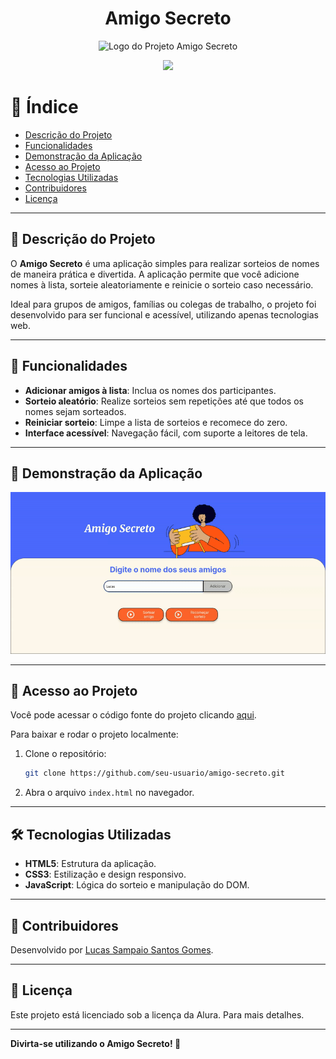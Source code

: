 <h1 align="center"> Amigo Secreto </h1>

<p align="center">
  <img src="assets/ladingpage.png.png" alt="Logo do Projeto Amigo Secreto" width="1000">
</p>

<p align="center">
  <img loading="lazy" src="http://img.shields.io/static/v1?label=STATUS&message=FINALIZADO&color=GREEN&style=for-the-badge"/>
</p>

# 📜 Índice 

- [Descrição do Projeto](#descrição-do-projeto)
- [Funcionalidades](#funcionalidades)
- [Demonstração da Aplicação](#demonstração-da-aplicação)
- [Acesso ao Projeto](#acesso-ao-projeto)
- [Tecnologias Utilizadas](#tecnologias-utilizadas)
- [Contribuidores](#contribuidores)
- [Licença](#licença)

---

## 📖 Descrição do Projeto

O **Amigo Secreto** é uma aplicação simples para realizar sorteios de nomes de maneira prática e divertida. A aplicação permite que você adicione nomes à lista, sorteie aleatoriamente e reinicie o sorteio caso necessário.

Ideal para grupos de amigos, famílias ou colegas de trabalho, o projeto foi desenvolvido para ser funcional e acessível, utilizando apenas tecnologias web.

---

## 🔨 Funcionalidades

- **Adicionar amigos à lista**: Inclua os nomes dos participantes.
- **Sorteio aleatório**: Realize sorteios sem repetições até que todos os nomes sejam sorteados.
- **Reiniciar sorteio**: Limpe a lista de sorteios e recomece do zero.
- **Interface acessível**: Navegação fácil, com suporte a leitores de tela.

---

## 🎥 Demonstração da Aplicação

<p align="center">
  <img src="assets/demo.gif" alt="Demonstração do Projeto Amigo Secreto" width="600">
</p>

---

## 📁 Acesso ao Projeto

Você pode acessar o código fonte do projeto clicando [aqui](https://github.com/Like-a-stone/Oracle-G8---ONE/tree/main/1%20-%20Iniciante%20em%20Programa%C3%A7%C3%A3o%20G8%20-%20ONE/4%20-%20Desafio-Amigo-Secreto).

Para baixar e rodar o projeto localmente:
1. Clone o repositório:
   ```bash
   git clone https://github.com/seu-usuario/amigo-secreto.git
   ```
2. Abra o arquivo `index.html` no navegador.

---

## 🛠️ Tecnologias Utilizadas

- **HTML5**: Estrutura da aplicação.
- **CSS3**: Estilização e design responsivo.
- **JavaScript**: Lógica do sorteio e manipulação do DOM.

---

## 🤝 Contribuidores

Desenvolvido por [Lucas Sampaio Santos Gomes](https://github.com/Like-a-stone).

---

## 📜 Licença

Este projeto está licenciado sob a licença da Alura. Para mais detalhes.

---

**Divirta-se utilizando o Amigo Secreto! 🎉**
